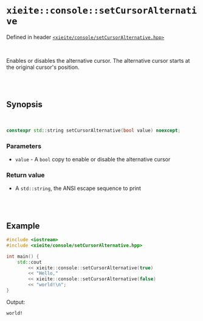 # `xieite::console::setCursorAlternative`
Defined in header [`<xieite/console/setCursorAlternative.hpp>`](https://github.com/Eczbek/xieite/tree/main/include/xieite/console/setCursorAlternative.hpp)

<br/>

Enables or disables the alternative cursor. The alternative cursor starts at the original cursor's position.

<br/><br/>

## Synopsis

<br/>

```cpp
constexpr std::string setCursorAlternative(bool value) noexcept;
```
### Parameters
- `value` - A `bool` copy to enable or disable the alternative cursor
### Return value
- A `std::string`, the ANSI escape sequence to print

<br/><br/>

## Example
```cpp
#include <iostream>
#include <xieite/console/setCursorAlternative.hpp>

int main() {
	std::cout
		<< xieite::console::setCursorAlternative(true)
		<< "Hello,"
		<< xieite::console::setCursorAlternative(false)
		<< "world!\n";
}
```
Output:
```
world!
```
